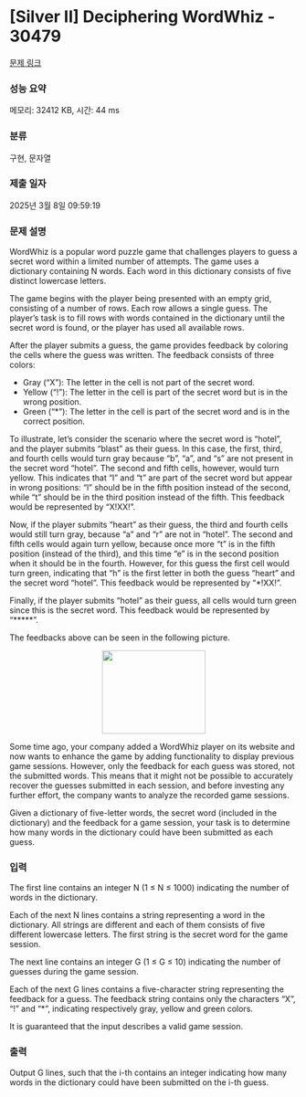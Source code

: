 # [Silver II] Deciphering WordWhiz - 30479 

[문제 링크](https://www.acmicpc.net/problem/30479) 

### 성능 요약

메모리: 32412 KB, 시간: 44 ms

### 분류

구현, 문자열

### 제출 일자

2025년 3월 8일 09:59:19

### 문제 설명

<p>WordWhiz is a popular word puzzle game that challenges players to guess a secret word within a limited number of attempts. The game uses a dictionary containing N words. Each word in this dictionary consists of five distinct lowercase letters.</p>

<p>The game begins with the player being presented with an empty grid, consisting of a number of rows. Each row allows a single guess. The player’s task is to fill rows with words contained in the dictionary until the secret word is found, or the player has used all available rows.</p>

<p>After the player submits a guess, the game provides feedback by coloring the cells where the guess was written. The feedback consists of three colors:</p>

<ul>
	<li>Gray (“X”): The letter in the cell is not part of the secret word.</li>
	<li>Yellow (“!”): The letter in the cell is part of the secret word but is in the wrong position.</li>
	<li>Green (“*”): The letter in the cell is part of the secret word and is in the correct position.</li>
</ul>

<p>To illustrate, let’s consider the scenario where the secret word is “hotel”, and the player submits “blast” as their guess. In this case, the first, third, and fourth cells would turn gray because “b”, “a”, and “s” are not present in the secret word “hotel”. The second and fifth cells, however, would turn yellow. This indicates that “l” and “t” are part of the secret word but appear in wrong positions: “l” should be in the fifth position instead of the second, while “t” should be in the third position instead of the fifth. This feedback would be represented by “X!XX!”.</p>

<p>Now, if the player submits “heart” as their guess, the third and fourth cells would still turn gray, because “a” and “r” are not in “hotel”. The second and fifth cells would again turn yellow, because once more “t” is in the fifth position (instead of the third), and this time “e” is in the second position when it should be in the fourth. However, for this guess the first cell would turn green, indicating that “h” is the first letter in both the guess “heart” and the secret word “hotel”. This feedback would be represented by “*!XX!”.</p>

<p>Finally, if the player submits “hotel” as their guess, all cells would turn green since this is the secret word. This feedback would be represented by “*****”.</p>

<p>The feedbacks above can be seen in the following picture.</p>

<p style="text-align: center;"><img alt="" src="https://upload.acmicpc.net/f8b284b0-545d-482b-8011-8690f0e1d85f/-/preview/" style="width: 181px; height: 146px;"></p>

<p>Some time ago, your company added a WordWhiz player on its website and now wants to enhance the game by adding functionality to display previous game sessions. However, only the feedback for each guess was stored, not the submitted words. This means that it might not be possible to accurately recover the guesses submitted in each session, and before investing any further effort, the company wants to analyze the recorded game sessions.</p>

<p>Given a dictionary of five-letter words, the secret word (included in the dictionary) and the feedback for a game session, your task is to determine how many words in the dictionary could have been submitted as each guess.</p>

### 입력 

 <p>The first line contains an integer N (1 ≤ N ≤ 1000) indicating the number of words in the dictionary.</p>

<p>Each of the next N lines contains a string representing a word in the dictionary. All strings are different and each of them consists of five different lowercase letters. The first string is the secret word for the game session.</p>

<p>The next line contains an integer G (1 ≤ G ≤ 10) indicating the number of guesses during the game session.</p>

<p>Each of the next G lines contains a five-character string representing the feedback for a guess. The feedback string contains only the characters “X”, “!” and “*”, indicating respectively gray, yellow and green colors.</p>

<p>It is guaranteed that the input describes a valid game session.</p>

### 출력 

 <p>Output G lines, such that the i-th contains an integer indicating how many words in the dictionary could have been submitted on the i-th guess.</p>

